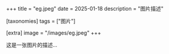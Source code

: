 +++
title = "eg.jpeg"
date = 2025-01-18
description = "图片描述"

[taxonomies]
tags = ["图片"]

[extra]
image = "/images/eg.jpeg"
+++

这是一张图片的描述...

